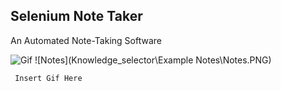 ## Selenium Note Taker

An Automated Note-Taking Software

![Gif](https://media.giphy.com/media/U51DcStRjNOTKFaznO/giphy.gif)
![Notes](Knowledge_selector\Example Notes\Notes.PNG)
```
 Insert Gif Here
```